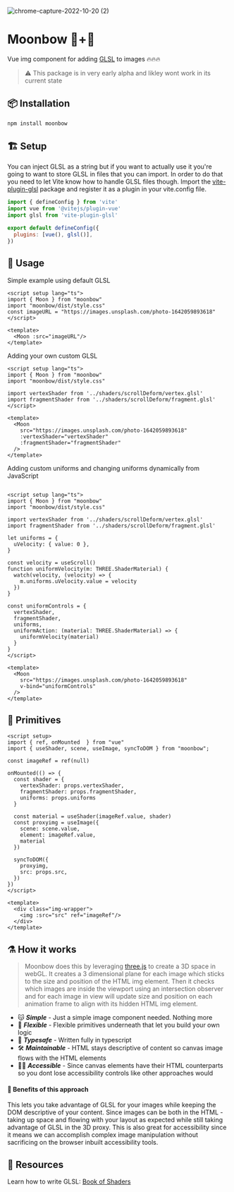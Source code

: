 ![chrome-capture-2022-10-20 (2)](https://user-images.githubusercontent.com/12764398/202923488-2abefa21-5d4d-4426-b457-7b8ee446df6e.gif)

# Moonbow :new_moon_with_face:+:rainbow:
Vue img component for adding [GLSL](https://en.wikipedia.org/wiki/OpenGL_Shading_Language) to images :fire::fire::fire:
> :warning: This package is in very early alpha and likley wont work in its current state

## :package: Installation
```bash
npm install moonbow
```

## :building_construction: Setup
You can inject GLSL as a string but if you want to actually use it you're going to want to store GLSL in files that you can import. In order to do that you need to let Vite know how to handle GLSL files though. Import the [vite-plugin-glsl](https://github.com/UstymUkhman/vite-plugin-glsl) package and register it as a plugin in your vite.config file.

```js
import { defineConfig } from 'vite'
import vue from '@vitejs/plugin-vue'
import glsl from 'vite-plugin-glsl'

export default defineConfig({
  plugins: [vue(), glsl()],
})
```

## :crystal_ball: Usage
Simple example using default GLSL
```vue
<script setup lang="ts">
import { Moon } from "moonbow"
import "moonbow/dist/style.css"
const imageURL = "https://images.unsplash.com/photo-1642059893618"
</script>

<template>
  <Moon :src="imageURL"/>
</template>
```

Adding your own custom GLSL
```vue
<script setup lang="ts">
import { Moon } from "moonbow"
import "moonbow/dist/style.css"

import vertexShader from '../shaders/scrollDeform/vertex.glsl'
import fragmentShader from '../shaders/scrollDeform/fragment.glsl'
</script>

<template>
  <Moon 
    src="https://images.unsplash.com/photo-1642059893618" 
    :vertexShader="vertexShader"
    :fragmentShader="fragmentShader"
  />
</template>
```

Adding custom uniforms and changing uniforms dynamically from JavaScript
```vue

<script setup lang="ts">
import { Moon } from "moonbow"
import "moonbow/dist/style.css"

import vertexShader from '../shaders/scrollDeform/vertex.glsl'
import fragmentShader from '../shaders/scrollDeform/fragment.glsl'

let uniforms = {
  uVelocity: { value: 0 },
}

const velocity = useScroll()
function uniformVelocity(m: THREE.ShaderMaterial) {
  watch(velocity, (velocity) => {
    m.uniforms.uVelocity.value = velocity
  })
}

const uniformControls = {
  vertexShader,
  fragmentShader,
  uniforms,
  uniformAction: (material: THREE.ShaderMaterial) => {
    uniformVelocity(material)
  }
}
</script>

<template>
  <Moon
    src="https://images.unsplash.com/photo-1642059893618"
    v-bind="uniformControls"
  />
</template>
```

## :dna: Primitives
```vue
<script setup>
import { ref, onMounted  } from "vue"
import { useShader, scene, useImage, syncToDOM } from "moonbow";

const imageRef = ref(null)

onMounted(() => {
  const shader = {
    vertexShader: props.vertexShader,
    fragmentShader: props.fragmentShader,
    uniforms: props.uniforms
  }

  const material = useShader(imageRef.value, shader)
  const proxyimg = useImage({
    scene: scene.value, 
    element: imageRef.value, 
    material
  })

  syncToDOM({
    proxyimg,
    src: props.src,
  })
})
</script>

<template>
  <div class="img-wrapper">
    <img :src="src" ref="imageRef"/>
  </div>
</template>
```

## :alembic: How it works
> Moonbow does this by leveraging [three.js](https://github.com/mrdoob/three.js/) to create a 3D space in webGL. It creates a 3 dimensional plane for each image which sticks to the size and position of the HTML img element. Then it checks which images are inside the viewport using an intersection observer and for each image in view will update size and position on each animation frame to align with its hidden HTML img element. 

- :kissing_cat: ***Simple*** - Just a simple image component needed. Nothing more
- :muscle: ***Flexible*** - Flexible primitives underneath that let you build your own logic
- :telescope: ***Typesafe*** - Written fully in typescript 
- :hammer_and_wrench: ***Maintainable*** - HTML stays descriptive of content so canvas image flows with the HTML elements
- :man_in_manual_wheelchair: ***Accessible*** - Since canvas elements have their HTML counterparts so you dont lose accessibility controls like other approaches would

#### :test_tube: Benefits of this approach
This lets you take advantage of GLSL for your images while keeping the DOM descriptive of your content. Since images can be both in the HTML - taking up space and flowing with your layout as expected while still taking advantage of GLSL in the 3D proxy. This is also great for accessibility since it means we can accomplish complex image manipulation without sacrificing on the browser inbuilt accessibility tools.

## :scroll: Resources
Learn how to write GLSL: [Book of Shaders](https://thebookofshaders.com/)
